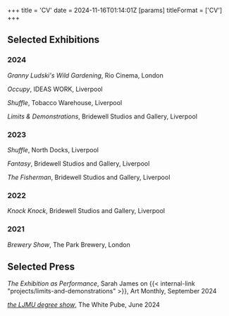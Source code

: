+++
title = 'CV'
date = 2024-11-16T01:14:01Z
[params]
    titleFormat = ['CV']
+++

## Selected Exhibitions

### 2024

*Granny Ludski's Wild Gardening*, Rio Cinema, London

*Occupy*, IDEAS WORK, Liverpool

*Shuffle*, Tobacco Warehouse, Liverpool

*Limits & Demonstrations*, Bridewell Studios and Gallery, Liverpool

### 2023

*Shuffle*, North Docks, Liverpool

*Fantasy*, Bridewell Studios and Gallery, Liverpool

*The Fisherman*, Bridewell Studios and Gallery, Liverpool

### 2022

*Knock Knock*, Bridewell Studios and Gallery, Liverpool

### 2021

*Brewery Show*, The Park Brewery, London

## Selected Press

*The Exhibition as Performance*, Sarah James on {{< internal-link "projects/limits-and-demonstrations" >}}, Art Monthly, September 2024

[*the LJMU degree show*](https://thewhitepube.co.uk/texts/2024/ljmu-degree-show/), The White Pube, June 2024